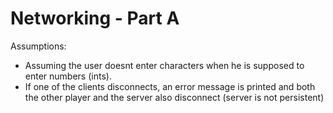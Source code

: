 # Networking - Part A

Assumptions:
- Assuming the user doesnt enter characters when he is supposed to enter numbers (ints). 
- If one of the clients disconnects, an error message is printed and both the other player and the server also disconnect (server is not persistent)
